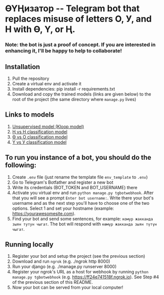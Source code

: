 # ӨҮҢизатор -- Telegram bot that replaces misuse of letters О, У, and Н with Ө, Ү, or Ң.


### Note: the bot is just a proof of concept. If you are interested in enhancing it, I'll be happy to help to collaborate!


## Installation

1. Pull the repository
2. Create a virtual env and activate it
3. Install dependencies: pip install -r requirements.txt
4. Download and copy the trained models (links are given below) to the root of the project (the same directory where `manage.py` lives)


## Links to models
1. [Unsupervised model (Kloop model)](https://github.com/kyrgyz-nlp/letter_replacer/releases/download/v0.1-alpha/kloop_with_books_model.bin)
2. [Ң vs Н classification model](https://github.com/kyrgyz-nlp/letter_replacer/releases/download/v0.1-alpha/n_and_n_umlaut_dataset.bin)
3. [Ө vs О classification model](https://github.com/kyrgyz-nlp/letter_replacer/releases/download/v0.1-alpha/o_and_o_umlaut_dataset.bin)
4. [Ү vs У classification model](https://github.com/kyrgyz-nlp/letter_replacer/releases/download/v0.1-alpha/u_and_u_umlaut_dataset.bin)


## To run you instance of a bot, you should do the following:
1. Create `.env` file (just rename the template file `env_template` to `.env`)
2. Go to Telegram's Botfather and register a new bot
3. Write its credentials (BOT_TOKEN and BOT_USERNAME) there
4. Activate you virtual env and run `python manage.py tgbotwebhook`. After that you will see a prompt `Enter bot username:`. Write there your bot's username and as the next step you'll have to choose one of the two options. Select 1 and set your hostname (example: https://yourawesomesite.com).
5. Find your bot and send some sentences, for example: `комур жакканда зыян тутун чыгат`. The bot will respond with `көмүр жакканда зыян түтүн чыгат`.


## Running locally
1. Register your bot and setup the project (see the previous section)
1. Download and run `ngrok` (e.g. ./ngrok http 8000)
2. Run your django (e.g. ./manage.py runserver 8000)
3. Register your ngrok's URL as a host for webhook by running `python manage.py tgbotwebhook` (e.g. https://ff24e741518f.ngrok.io). See Step #4 of the previous section of this README.
4. Now your bot can be served from your local computer!
